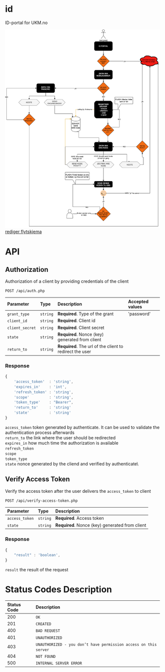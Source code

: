 # id
ID-portal for UKM.no

![Midlertidig flytskjema](Flytskjema.png?raw=true)
[rediger flytskjema](https://app.diagrams.net/)



# API

## Authorization

Authorization of a client by providing credentials of the client

```http
POST /api/auth.php
```

| Parameter | Type | Description | Accepted values
| :--- | :--- | :--- | :----|
| `grant_type` | `string` | **Required**. Type of the grant | 'password'
| `client_id` | `string` | **Required**. Client id |
| `client_secret` | `string` | **Required**. Client secret |
| `state` | `string` | **Required**. Nonce (key) generated from client |
| `return_to` | `string` | **Required**. The url of the client to redirect the user |


### Response

```javascript
{
    'access_token'  : 'string',
    'expires_in'    : 'int',
    'refresh_token' : 'string',
    'scope'         : 'string',
    'token_type'    : "Bearer",
    'return_to'     : 'string'
    'state'         : 'string'
}
```
`access_token` token generated by authenticate. It can be used to validate the authentication process afterwards\
`return_to` the link where the user should be redirected\
`expires_in` how much time the authorization is available\
`refresh_token`\
`scope`\
`token_type`\
`state` nonce generated by the cliend and verified by authenticate\



## Verify Access Token

Verify the access token after the user delivers the `access_token` to client

```http
POST /api/verify-access-token.php
```

| Parameter | Type | Description
| :--- | :--- | :--- | 
| `access_token` | `string` | **Required**. Access token  |
| `state` | `string` | **Required**. Nonce (key) generated from client |


### Response

```javascript
{
    "result" : 'boolean',
}
```
`result` the result of the request


# Status Codes Description 

| Status Code | Description |
| :--- | :--- |
| 200 | `OK` |
| 201 | `CREATED` |
| 400 | `BAD REQUEST` |
| 401 | `UNAUTHORIZED` |
| 403 | `UNAUTHORIZED - you don’t have permission access on this server` |
| 404 | `NOT FOUND` |
| 500 | `INTERNAL SERVER ERROR` |

